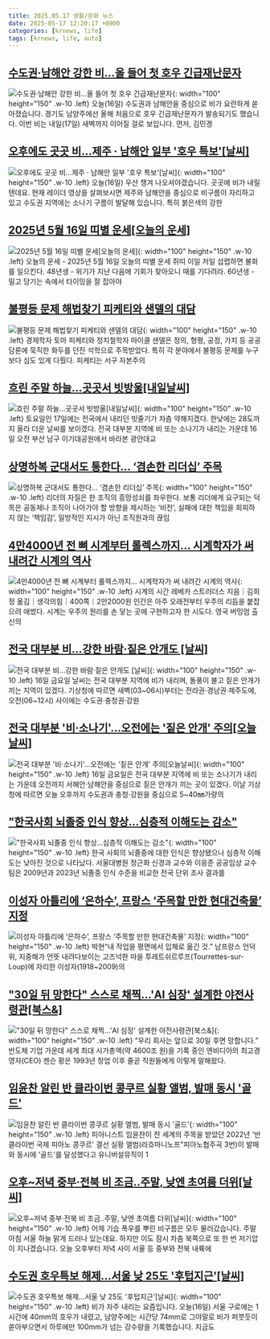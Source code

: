 ```yaml
---
title: 2025.05.17 생활/문화 뉴스
date: 2025-05-17 12:20:17 +0900
categories: [krnews, life]
tags: [krnews, life, auto]
---
```

## [수도권·남해안 강한 비…올 들어 첫 호우 긴급재난문자](https://n.news.naver.com/mnews/article/056/0011952986)

![수도권·남해안 강한 비…올 들어 첫 호우 긴급재난문자](https://mimgnews.pstatic.net/image/origin/056/2025/05/16/11952986.jpg?type=nf220_150){: width="100" height="150" .w-10 .left}
오늘(16일) 수도권과 남해안을 중심으로 비가 요란하게 쏟아졌습니다. 경기도 남양주에선 올해 처음으로 호우 긴급재난문자가 발송되기도 했습니다. 이번 비는 내일(17일) 새벽까지 이어질 걸로 보입니다. 먼저, 김민경

## [오후에도 곳곳 비…제주 · 남해안 일부 '호우 특보'[날씨]](https://n.news.naver.com/mnews/article/055/0001258503)

![오후에도 곳곳 비…제주 · 남해안 일부 '호우 특보'[날씨]](https://mimgnews.pstatic.net/image/origin/055/2025/05/16/1258503.jpg?type=nf220_150){: width="100" height="150" .w-10 .left}
오늘(16일) 우산 챙겨 나오셔야겠습니다. 곳곳에 비가 내릴 텐데요. 현재 레이더 영상을 살펴보시면 제주와 남해안을 중심으로 비구름이 자리하고 있고 수도권 지역에는 소나기 구름이 발달해 있습니다. 특히 붉은색의 강한

## [2025년 5월 16일 띠별 운세[오늘의 운세]](https://n.news.naver.com/mnews/article/018/0006015375)

![2025년 5월 16일 띠별 운세[오늘의 운세]](https://mimgnews.pstatic.net/image/origin/018/2025/05/16/6015375.jpg?type=nf220_150){: width="100" height="150" .w-10 .left}
오늘의 운세 - 2025년 5월 16일 오늘의 띠별 운세 쥐띠 이일 저일 섭렵하면 불화를 일으킨다. 48년생 - 위기가 지난 다음에 기회가 찾아오니 때를 기다려라. 60년생 - 밀고 당기는 속에서 타이밍을 잘 잡아야

## [불평등 문제 해법찾기 피케티와 샌델의 대담](https://n.news.naver.com/mnews/article/009/0005493837)

![불평등 문제 해법찾기 피케티와 샌델의 대담](https://mimgnews.pstatic.net/image/origin/009/2025/05/16/5493837.jpg?type=nf220_150){: width="100" height="150" .w-10 .left}
경제학자 토마 피케티와 정치철학자 마이클 샌델은 정의, 형평, 공정, 가치 등 공공담론에 묵직한 화두를 던진 석학으로 주목받았다. 특히 각 분야에서 불평등 문제를 누구보다 심도 있게 다뤘다. 피케티는 서구 자본주의

## [흐린 주말 하늘…곳곳서 빗방울[내일날씨]](https://n.news.naver.com/mnews/article/018/0006016208)

![흐린 주말 하늘…곳곳서 빗방울[내일날씨]](https://mimgnews.pstatic.net/image/origin/018/2025/05/16/6016208.jpg?type=nf220_150){: width="100" height="150" .w-10 .left}
토요일인 17일에는 전국에서 내리던 빗줄기가 차츰 약해지겠다. 한낮에는 28도까지 올라 더운 날씨를 보이겠다. 전국 대부분 지역에 비 또는 소나기가 내리는 가운데 16일 오전 부산 남구 이기대공원에서 바라본 광안대교

## [상명하복 군대서도 통한다… ‘겸손한 리더십’ 주목](https://n.news.naver.com/mnews/article/005/0001776646)

![상명하복 군대서도 통한다… ‘겸손한 리더십’ 주목](https://mimgnews.pstatic.net/image/origin/005/2025/05/16/1776646.jpg?type=nf220_150){: width="100" height="150" .w-10 .left}
리더의 자질은 한 조직의 흥망성쇠를 좌우한다. 보통 리더에게 요구되는 덕목은 공동체나 조직이 나아가야 할 방향을 제시하는 ‘비전’, 실패에 대한 책임을 회피하지 않는 ‘책임감’, 일방적인 지시가 아닌 조직원과의 끊임

## [4만4000년 전 뼈 시계부터 롤렉스까지… 시계학자가 써 내려간 시계의 역사](https://n.news.naver.com/mnews/article/023/0003905689)

![4만4000년 전 뼈 시계부터 롤렉스까지… 시계학자가 써 내려간 시계의 역사](https://mimgnews.pstatic.net/image/origin/023/2025/05/17/3905689.jpg?type=nf220_150){: width="100" height="150" .w-10 .left}
시계의 시간 레베카 스트러더스 지음｜김희정 옮김｜생각의힘｜400쪽｜2만2000원 인간은 아주 오래전부터 우주의 리듬을 붙잡으려 애썼다. 시계는 우주의 원리를 손 닿는 곳에 구현하고자 한 시도다. 영국 버밍엄 출신의

## [전국 대부분 비…강한 바람·짙은 안개도 [날씨]](https://n.news.naver.com/mnews/article/666/0000072739)

![전국 대부분 비…강한 바람·짙은 안개도 [날씨]](https://mimgnews.pstatic.net/image/origin/666/2025/05/16/72739.jpg?type=nf220_150){: width="100" height="150" .w-10 .left}
16일 금요일 날씨는 전국 대부분 지역에 비가 내리며, 돌풍이 불고 짙은 안개가 끼는 지역이 있겠다. 기상청에 따르면 새벽(03~06시)부터는 전라권·경남권·제주도에, 오전(06~12시) 사이에는 수도권·충청권·강원

## [전국 대부분 '비·소나기'…오전에는 '짙은 안개' 주의[오늘날씨]](https://n.news.naver.com/mnews/article/031/0000932696)

![전국 대부분 '비·소나기'…오전에는 '짙은 안개' 주의[오늘날씨]](https://mimgnews.pstatic.net/image/origin/031/2025/05/16/932696.jpg?type=nf220_150){: width="100" height="150" .w-10 .left}
16일 금요일은 전국 대부분 지역에 비 또는 소나기가 내리는 가운데 오전까지 서해안·남해안을 중심으로 짙은 안개가 끼는 곳이 있겠다. 이날 기상청에 따르면 오늘 오후까지 수도권과 충청·강원을 중심으로 5~40㎜가량의

## ["한국사회 뇌졸중 인식 향상…심층적 이해도는 감소"](https://n.news.naver.com/mnews/article/421/0008255856)

!["한국사회 뇌졸중 인식 향상…심층적 이해도는 감소"](https://mimgnews.pstatic.net/image/origin/421/2025/05/16/8255856.jpg?type=nf220_150){: width="100" height="150" .w-10 .left}
한국 사회의 뇌졸중에 대한 인식은 향상됐으나 심층적 이해도는 낮아진 것으로 나타났다. 서울대병원 정근화 신경과 교수와 이응준 공공임상 교수팀은 2009년과 2023년 뇌졸중 인식 수준을 비교한 전국 단위 조사 결과를

## [이성자 아틀리에 ‘은하수’, 프랑스 ‘주목할 만한 현대건축물’ 지정](https://n.news.naver.com/mnews/article/003/0013247228)

![이성자 아틀리에 ‘은하수’, 프랑스 ‘주목할 만한 현대건축물’ 지정](https://mimgnews.pstatic.net/image/origin/003/2025/05/16/13247228.jpg?type=nf220_150){: width="100" height="150" .w-10 .left}
박현“내 작업을 평면에서 입체로 옮긴 것.” 남프랑스 언덕 위, 지중해가 언뜻 내려다보이는 고즈넉한 마을 투레트쉬르루프(Tourrettes-sur-Loup)에 자리한 이성자(1918~2009)의

## ["30일 뒤 망한다" 스스로 채찍…'AI 심장' 설계한 야전사령관[북스&]](https://n.news.naver.com/mnews/article/011/0004486259)

!["30일 뒤 망한다" 스스로 채찍…'AI 심장' 설계한 야전사령관[북스&]](https://mimgnews.pstatic.net/image/origin/011/2025/05/16/4486259.jpg?type=nf220_150){: width="100" height="150" .w-10 .left}
“우리 회사는 앞으로 30일 후면 망합니다.” 반도체 기업 가운데 세계 최대 시가총액(약 4600조 원)을 기록 중인 엔비디아의 최고경영자(CEO) 젠슨 황은 1993년 창업 이후 줄곧 직원들에게 이렇게 말해왔다.

## [임윤찬 알린 반 클라이번 콩쿠르 실황 앨범, 발매 동시 '골드'](https://n.news.naver.com/mnews/article/003/0013245602)

![임윤찬 알린 반 클라이번 콩쿠르 실황 앨범, 발매 동시 '골드'](https://mimgnews.pstatic.net/image/origin/003/2025/05/16/13245602.jpg?type=nf220_150){: width="100" height="150" .w-10 .left}
피아니스트 임윤찬이 전 세계의 주목을 받았던 2022년 '반 클라이번 국제 피아노 콩쿠르' 결선 실황 앨범(라흐마니노프"피아노협주곡 3번)이 발매와 동시에 '골드'를 달성했다고 유니버설뮤직이 1

## [오후~저녁 중부·전북 비 조금‥주말, 낮엔 초여름 더위[날씨]](https://n.news.naver.com/mnews/article/214/0001424743)

![오후~저녁 중부·전북 비 조금‥주말, 낮엔 초여름 더위[날씨]](https://mimgnews.pstatic.net/image/origin/214/2025/05/17/1424743.jpg?type=nf220_150){: width="100" height="150" .w-10 .left}
어제 기습 폭우를 뿌린 비구름은 모두 물러갔습니다. 주말 아침 서울 하늘 맑게 드러나 있는데요. 하지만 이도 잠시 차츰 북쪽으로 또 한 번 저기압이 지나겠습니다. 오늘 오후부터 저녁 사이 서울 등 중부와 전북 내륙에

## [수도권 호우특보 해제…서울 낮 25도 '후텁지근'[날씨]](https://n.news.naver.com/mnews/article/055/0001258637)

![수도권 호우특보 해제…서울 낮 25도 '후텁지근'[날씨]](https://mimgnews.pstatic.net/image/origin/055/2025/05/16/1258637.jpg?type=nf220_150){: width="100" height="150" .w-10 .left}
비가 자주 내리는 요즘입니다. 오늘(16일) 서울 구로에는 1시간에 40mm의 호우가 내렸고, 남양주에는 시간당 74mm로 그야말로 비가 퍼붓듯이 쏟아부으면서 하루에만 100mm가 넘는 강수량을 기록했습니다. 지금도

